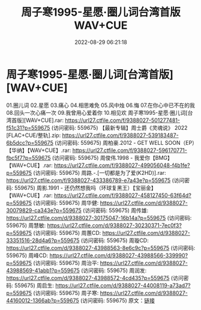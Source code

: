﻿---
title: 周子寒1995-星愿·圈儿词台湾首版WAV+CUE
date: 2022-08-29 06:21:18
categories: WAV车载音乐、镜像
tags: 华语中文
---
# 周子寒1995-星愿·圈儿词[台湾首版][WAV+CUE]

01.圈儿词
02.星愿
03.痛心
04.相思难免
05.风中烛
06.悔
07.在你心中已不在的我
08.回头一次心痛一次
09.我曾用心爱着你
10.相见欢
周子寒1995-星愿·圈儿词[台湾首版][WAV+CUE].rar:
https://url27.ctfile.com/f/9388027-501277481-f51c31?p=559675
(访问密码: 559675)
【最新专辑】周士爵《灵魂说》 2022 [FLAC+CUE/整轨].zip: https://url27.ctfile.com/f/9388027-539183487-6b5dcc?p=559675
(访问密码: 559675)
周柏豪.2012 - GET WELL SOON（EP）【华纳】【WAV+CUE】.rar: https://url27.ctfile.com/f/9388027-596170771-fbc5f7?p=559675
(访问密码: 559675)
周俊伟.1998 - 我爱你【BMG】【WAV+CUE】.rar: https://url27.ctfile.com/f/9388027-499056048-f4b1fe?p=559675
(访问密码: 559675)
周路.-.[一切都是为了爱(K2HD)].rar: https://url27.ctfile.com/f/9388027-433386789-e7a43e?p=559675
(访问密码: 559675)
周影.1991 - 还仍然想我吗（环球复黑王）【宝丽金】【WAV+CUE】.rar: https://url27.ctfile.com/f/9388027-458127450-63f64d?p=559675
(访问密码: 559675)
周华健: https://url27.ctfile.com/d/9388027-30079829-ca343e?p=559675
(访问密码: 559675)
周传雄: https://url27.ctfile.com/d/9388027-30175047-16b14a?p=559675
(访问密码: 559675)
周慧敏: https://url27.ctfile.com/d/9388027-30230371-7ec0f3?p=559675
(访问密码: 559675)
周蕙CD: https://url27.ctfile.com/d/9388027-33351516-28d4a6?p=559675
(访问密码: 559675)
周璇CD: https://url27.ctfile.com/d/9388027-43988563-8e6c9c?p=559675
(访问密码: 559675)
周峰CD: https://url27.ctfile.com/d/9388027-43988566-339990?p=559675
(访问密码: 559675)
周治平: https://url27.ctfile.com/d/9388027-43988569-41abb1?p=559675
(访问密码: 559675)
周润发: https://url27.ctfile.com/d/9388027-43988572-4cd435?p=559675
(访问密码: 559675)
周启生: https://url27.ctfile.com/d/9388027-44008119-a73ad7?p=559675
(访问密码: 559675)
周子寒: https://url27.ctfile.com/d/9388027-44160012-1366ab?p=559675
(访问密码: 559675)
原文：[链接](https://blog.sina.com.cn/s/blog_1647c7e7601030z43.html)